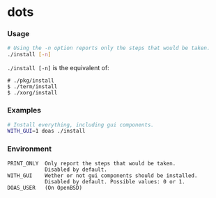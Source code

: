 # dots
### Usage
```sh
# Using the -n option reports only the steps that would be taken.
./install [-n]
```
`./install [-n]`  is the equivalent of:
```
# ./pkg/install
$ ./term/install
$ ./xorg/install
```
### Examples
```sh
# Install everything, including gui components.
WITH_GUI=1 doas ./install
```
### Environment
```
PRINT_ONLY  Only report the steps that would be taken.
            Disabled by default.
WITH_GUI    Wether or not gui components should be installed.
            Disabled by default. Possible values: 0 or 1.
DOAS_USER   (On OpenBSD)
```
